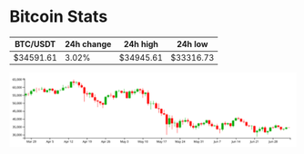 # Bitcoin Stats

BTC/USDT|24h change|24h high|24h low|
|---|---|---|---|
|$34591.61|3.02%|$34945.61|$33316.73|

<img src="./chart.svg">
